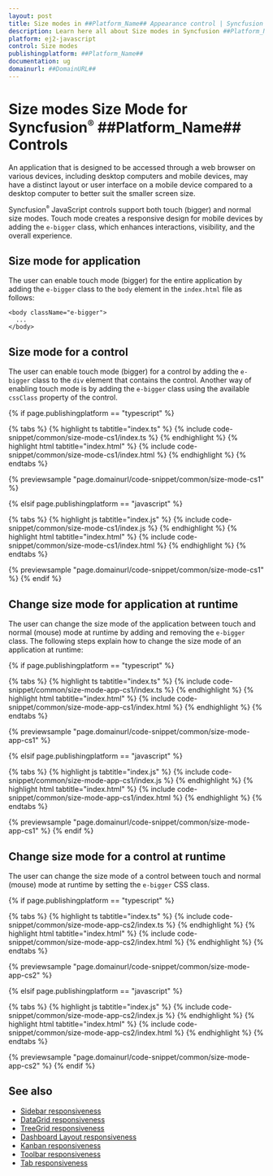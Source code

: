 ```yaml
---
layout: post
title: Size modes in ##Platform_Name## Appearance control | Syncfusion
description: Learn here all about Size modes in Syncfusion ##Platform_Name## Appearance control of Syncfusion Essential JS 2 and more.
platform: ej2-javascript
control: Size modes 
publishingplatform: ##Platform_Name##
documentation: ug
domainurl: ##DomainURL##
---
```


# Size modes Size Mode for Syncfusion<sup style="font-size:70%">&reg;</sup> ##Platform_Name## Controls

An application that is designed to be accessed through a web browser on various devices, including desktop computers and mobile devices, may have a distinct layout or user interface on a mobile device compared to a desktop computer to better suit the smaller screen size.

Syncfusion<sup style="font-size:70%">&reg;</sup> JavaScript controls support both touch (bigger) and normal size modes. Touch mode creates a responsive design for mobile devices by adding the `e-bigger` class, which enhances interactions, visibility, and the overall experience.

## Size mode for application

The user can enable touch mode (bigger) for the entire application by adding the `e-bigger` class to the `body` element in the `index.html` file as follows:

  ```
  <body className="e-bigger">
    ...
  </body>
  ```

## Size mode for a control

The user can enable touch mode (bigger) for a control by adding the `e-bigger` class to the `div` element that contains the control. Another way of enabling touch mode is by adding the `e-bigger` class using the available `cssClass` property of the control.

{% if page.publishingplatform == "typescript" %}

 {% tabs %}
{% highlight ts tabtitle="index.ts" %}
{% include code-snippet/common/size-mode-cs1/index.ts %}
{% endhighlight %}
{% highlight html tabtitle="index.html" %}
{% include code-snippet/common/size-mode-cs1/index.html %}
{% endhighlight %}
{% endtabs %}
        
{% previewsample "page.domainurl/code-snippet/common/size-mode-cs1" %}

{% elsif page.publishingplatform == "javascript" %}

{% tabs %}
{% highlight js tabtitle="index.js" %}
{% include code-snippet/common/size-mode-cs1/index.js %}
{% endhighlight %}
{% highlight html tabtitle="index.html" %}
{% include code-snippet/common/size-mode-cs1/index.html %}
{% endhighlight %}
{% endtabs %}

{% previewsample "page.domainurl/code-snippet/common/size-mode-cs1" %}
{% endif %}

## Change size mode for application at runtime

The user can change the size mode of the application between touch and normal (mouse) mode at runtime by adding and removing the `e-bigger` class. The following steps explain how to change the size mode of an application at runtime:

{% if page.publishingplatform == "typescript" %}

 {% tabs %}
{% highlight ts tabtitle="index.ts" %}
{% include code-snippet/common/size-mode-app-cs1/index.ts %}
{% endhighlight %}
{% highlight html tabtitle="index.html" %}
{% include code-snippet/common/size-mode-app-cs1/index.html %}
{% endhighlight %}
{% endtabs %}
        
{% previewsample "page.domainurl/code-snippet/common/size-mode-app-cs1" %}

{% elsif page.publishingplatform == "javascript" %}

{% tabs %}
{% highlight js tabtitle="index.js" %}
{% include code-snippet/common/size-mode-app-cs1/index.js %}
{% endhighlight %}
{% highlight html tabtitle="index.html" %}
{% include code-snippet/common/size-mode-app-cs1/index.html %}
{% endhighlight %}
{% endtabs %}

{% previewsample "page.domainurl/code-snippet/common/size-mode-app-cs1" %}
{% endif %}

## Change size mode for a control at runtime

The user can change the size mode of a control between touch and normal (mouse) mode at runtime by setting the `e-bigger` CSS class.

{% if page.publishingplatform == "typescript" %}

 {% tabs %}
{% highlight ts tabtitle="index.ts" %}
{% include code-snippet/common/size-mode-app-cs2/index.ts %}
{% endhighlight %}
{% highlight html tabtitle="index.html" %}
{% include code-snippet/common/size-mode-app-cs2/index.html %}
{% endhighlight %}
{% endtabs %}
        
{% previewsample "page.domainurl/code-snippet/common/size-mode-app-cs2" %}

{% elsif page.publishingplatform == "javascript" %}

{% tabs %}
{% highlight js tabtitle="index.js" %}
{% include code-snippet/common/size-mode-app-cs2/index.js %}
{% endhighlight %}
{% highlight html tabtitle="index.html" %}
{% include code-snippet/common/size-mode-app-cs2/index.html %}
{% endhighlight %}
{% endtabs %}

{% previewsample "page.domainurl/code-snippet/common/size-mode-app-cs2" %}
{% endif %}

## See also

* [Sidebar responsiveness](https://ej2.syncfusion.com/documentation/sidebar/auto-close/)
* [DataGrid responsiveness](https://ej2.syncfusion.com/documentation/grid/columns/responsive-columns/)
* [TreeGrid responsiveness](https://ej2.syncfusion.com/documentation/treegrid/scrolling/#responsive-with-parent-container)
* [Dashboard Layout responsiveness](https://ej2.syncfusion.com/documentation/dashboard-layout/responsive-adaptive/)
* [Kanban responsiveness](https://ej2.syncfusion.com/documentation/kanban/responsive-mode/)
* [Toolbar responsiveness](https://ej2.syncfusion.com/documentation/toolbar/responsive-mode/)
* [Tab responsiveness](https://ej2.syncfusion.com/documentation/tab/adaptive/)